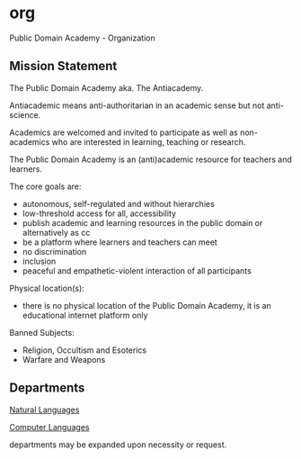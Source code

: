 # org
Public Domain Academy - Organization

## Mission Statement

The Public Domain Academy aka. The Antiacademy.

Antiacademic means anti-authoritarian in an academic sense but not anti-science.

Academics are welcomed and invited to participate as well as non-academics who are interested in learning, teaching or research.

The Public Domain Academy is an (anti)academic resource for teachers and learners.

The core goals are:

- autonomous, self-regulated and without hierarchies
- low-threshold access for all, accessibility
- publish academic and learning resources in the public domain or alternatively as cc
- be a platform where learners and teachers can meet
- no discrimination
- inclusion
- peaceful and empathetic-violent interaction of all participants

Physical location(s):

- there is no physical location of the Public Domain Academy, it is an educational internet platform only

Banned Subjects:

- Religion, Occultism and Esoterics
- Warfare and Weapons

## Departments

[Natural Languages](dep/natural-languages.md)

[Computer Languages](dep/computer-languages.md)

departments may be expanded upon necessity or request.
